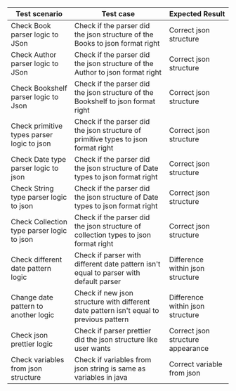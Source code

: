 | Test scenario                              | Test case                                                                               | Expected Result                   |
|--------------------------------------------|-----------------------------------------------------------------------------------------|-----------------------------------|
| Check Book parser logic to JSon            | Check if the parser did the json structure of the Books to json format right            | Correct json structure            |
| Check Author parser logic to JSon          | Check if the parser did the json structure of the Author to json format right           | Correct json structure            |
| Check Bookshelf parser logic to Json       | Check if the parser did the json structure of the Bookshelf to json format right        | Correct json structure            |
| Check primitive types parser logic to json | Check if the parser did the json structure of  primitive types to json format right     | Correct json structure            |
| Check Date type parser logic to json       | Check if the parser did the json structure of  Date types to json format right          | Correct json structure            |
| Check String type parser logic to json     | Check if the parser did the json structure of  Date types to json format right          | Correct json structure            |
| Check Collection type parser logic to json | Check if the parser did the json structure of  collection types to json format right    | Correct json structure            |
| Check different  date pattern logic        | Check if parser with different date pattern  isn't equal to parser with default parser  | Difference within json structure  |
| Change date pattern to another logic       | Check if new json structure with different date pattern isn't equal to previous pattern | Difference within json structure  |
| Check json prettier logic                  | Check if parser prettier did the json structure like user wants                         | Correct json structure appearance |
| Check variables from json structure        | Check if variables from json string is same as variables in java                        | Correct variable from json        |

